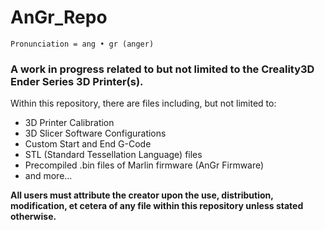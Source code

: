 # AnGr_Repo
`Pronunciation = ang • gr (anger)`
### A work in progress related to but not limited to the Creality3D Ender Series 3D Printer(s).

Within this repository, there are files including, but not limited to:
* 3D Printer Calibration
* 3D Slicer Software Configurations
* Custom Start and End G-Code
* STL (Standard Tessellation Language) files
* Precompiled .bin files of Marlin firmware (AnGr Firmware)
* and more...

**All users must attribute the creator upon the use, distribution, modification, et cetera of any file within this repository unless stated otherwise.**
